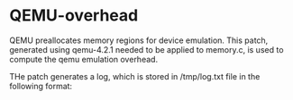 # QEMU-overhead
QEMU preallocates memory regions for device emulation. This patch, generated using qemu-4.2.1 needed to be applied to memory.c, is used to compute the qemu emulation overhead.

THe patch generates a log, which is stored in /tmp/log.txt file in the following format: <Current Total><Size of the region><Name of the region>
